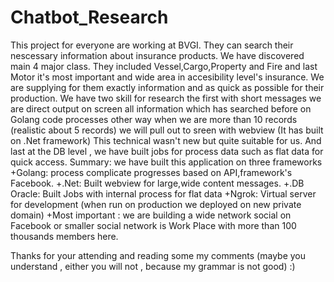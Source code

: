 # Chatbot_Research
This project for everyone are working at BVGI. They can search their nescessary information about insurance products.
We have discovered main 4 major class. They included Vessel,Cargo,Property and Fire and last Motor it's most important and wide area in accesibility level's insurance.
We are supplying for them exactly information and as quick as possible for their production.
We have two skill for research the first with short messages we are direct output on screen all information which has searched before on Golang code processes
other way when we are more than 10 records (realistic about 5 records) we will pull out to sreen with webview (It has built on .Net framework)
This technical wasn't new but quite suitable for us.
And last at the DB level , we have built jobs for process data such as flat data for quick access.
Summary:
  we have built this application on three frameworks
  +Golang: process complicate progresses based on API,framework's Facebook.
  +.Net: Built webview for large,wide content messages.
  +.DB Oracle: Built Jobs with internal process for flat data
  +Ngrok: Virtual server for development (when run on production we deployed on new private domain)
  +Most important : we are building a wide network social on Facebook or smaller social network is Work Place with more than 100 thousands members here.
  
Thanks for your attending and reading some my comments (maybe you understand , either you will not , because my grammar is not good)  :)
